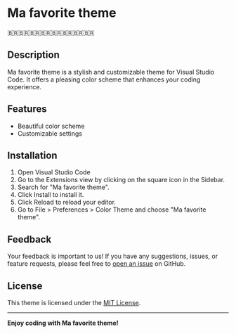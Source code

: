 # Ma favorite theme

🇧🇷🇧🇷🇧🇷🇧🇷🇧🇷🇧🇷🇧🇷🇧🇷<code><p><CRIADA PARA COM MUITO CARINHO /><p></code>

## Description

Ma favorite theme is a stylish and customizable theme for Visual Studio Code. It offers a pleasing color scheme that enhances your coding experience.

## Features

- Beautiful color scheme
- Customizable settings

## Installation

1. Open Visual Studio Code
2. Go to the Extensions view by clicking on the square icon in the Sidebar.
3. Search for "Ma favorite theme".
4. Click Install to install it.
5. Click Reload to reload your editor.
6. Go to File > Preferences > Color Theme and choose "Ma favorite theme".

## Feedback

Your feedback is important to us! If you have any suggestions, issues, or feature requests, please feel free to [open an issue](https://github.com/seu-usuario/seu-repositorio/issues) on GitHub.

## License

This theme is licensed under the [MIT License](LICENSE.md).

---

**Enjoy coding with Ma favorite theme!**
